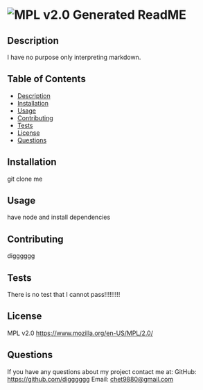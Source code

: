 # ![MPL v2.0](https://img.shields.io/badge/MPL%20v2.0-License-blue) Generated ReadME

## Description

I have no purpose only interpreting markdown.

## Table of Contents

* [Description](#description)
* [Installation](#installation)
* [Usage](#usage)
* [Contributing](#contributing)
* [Tests](#tests)
* [License](#license)
* [Questions](#questions)

## Installation

git clone me 

## Usage

have node and install dependencies

## Contributing

digggggg

## Tests

There is no test that I cannot pass!!!!!!!!!

## License

MPL v2.0 https://www.mozilla.org/en-US/MPL/2.0/

## Questions

If you have any questions about my project contact me at: 
GitHub: https://github.com/digggggg
Email: chet9880@gmail.com
